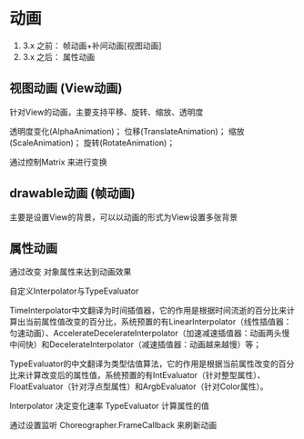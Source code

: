 # 动画
1. 3.x 之前： 帧动画+补间动画[视图动画]
2. 3.x 之后： 属性动画

## 视图动画 (View动画)
针对View的动画，主要支持平移、旋转、缩放、透明度

透明度变化(AlphaAnimation)；
位移(TranslateAnimation)；
缩放(ScaleAnimation)；
旋转(RotateAnimation)；

通过控制Matrix  来进行变换

## drawable动画 (帧动画)
主要是设置View的背景，可以以动画的形式为View设置多张背景
## 属性动画
通过改变 对象属性来达到动画效果

自定义Interpolator与TypeEvaluator

TimeInterpolator中文翻译为时间插值器，它的作用是根据时间流逝的百分比来计算出当前属性值改变的百分比，系统预置的有LinearInterpolator（线性插值器：匀速动画）、AccelerateDecelerateInterpolator（加速减速插值器：动画两头慢中间快）和DecelerateInterpolator（减速插值器：动画越来越慢）等；

TypeEvaluator的中文翻译为类型估值算法，它的作用是根据当前属性改变的百分比来计算改变后的属性值，系统预置的有IntEvaluator（针对整型属性）、FloatEvaluator（针对浮点型属性）和ArgbEvaluator（针对Color属性）。

Interpolator 决定变化速率
TypeEvaluator 计算属性的值

通过设置监听 Choreographer.FrameCallback 来刷新动画
